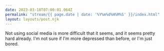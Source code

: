 ```yaml
---
date: 2023-03-18T07:00:01.064Z
permalink: "stream/{{ page.date | date: '%Y%m%d%H%M%S' }}/index.html"
layout: layouts/post.njk
---
```


Not using social media is more difficult that it seems, and it seems pretty hard already. I'm not sure if I'm more depressed than before, or I'm just bored.